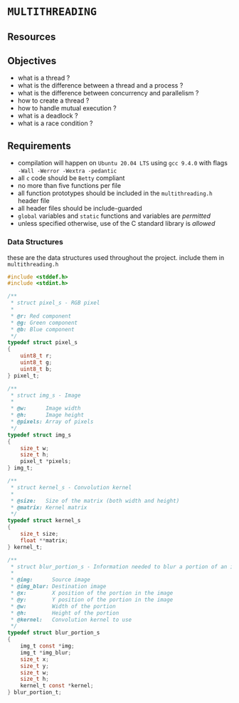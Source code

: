 # `MULTITHREADING`

## Resources

## Objectives

- what is a thread ?
- what is the difference between a thread and a process ?
- what is the difference between concurrency and parallelism ?
- how to create a thread ?
- how to handle mutual execution ?
- what is a deadlock ?
- what is a race condition ?

## Requirements

- compilation will happen on `Ubuntu 20.04 LTS` using `gcc 9.4.0` with flags
`-Wall -Werror -Wextra -pedantic`
- all `c` code should be `Betty` compliant
- no more than five functions per file
- all function prototypes should be included in the `multithreading.h` header
file
- all header files should be include-guarded
- `global` variables and `static` functions and variables are _permitted_
- unless specified otherwise, use of the C standard library is _allowed_

### Data Structures

these are the data structures used throughout the project. include them in
`multithreading.h`

```c
#include <stddef.h>
#include <stdint.h>

/**
 * struct pixel_s - RGB pixel
 *
 * @r: Red component
 * @g: Green component
 * @b: Blue component
 */
typedef struct pixel_s
{
    uint8_t r;
    uint8_t g;
    uint8_t b;
} pixel_t;

/**
 * struct img_s - Image
 *
 * @w:      Image width
 * @h:      Image height
 * @pixels: Array of pixels
 */
typedef struct img_s
{
    size_t w;
    size_t h;
    pixel_t *pixels;
} img_t;

/**
 * struct kernel_s - Convolution kernel
 *
 * @size:   Size of the matrix (both width and height)
 * @matrix: Kernel matrix
 */
typedef struct kernel_s
{
    size_t size;
    float **matrix;
} kernel_t;

/**
 * struct blur_portion_s - Information needed to blur a portion of an image
 *
 * @img:      Source image
 * @img_blur: Destination image
 * @x:        X position of the portion in the image
 * @y:        Y position of the portion in the image
 * @w:        Width of the portion
 * @h:        Height of the portion
 * @kernel:   Convolution kernel to use
 */
typedef struct blur_portion_s
{
    img_t const *img;
    img_t *img_blur;
    size_t x;
    size_t y;
    size_t w;
    size_t h;
    kernel_t const *kernel;
} blur_portion_t;
```
